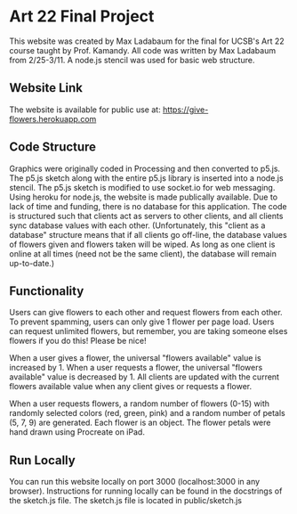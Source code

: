 # Art 22 Final Project

This website was created by Max Ladabaum for the final for UCSB's Art 22 course taught by Prof. Kamandy.
All code was written by Max Ladabaum from 2/25-3/11.
A node.js stencil was used for basic web structure. 

## Website Link
The website is available for public use at: https://give-flowers.herokuapp.com

## Code Structure
Graphics were originally coded in Processing and then converted to p5.js. The p5.js sketch along with the entire p5.js library is inserted
into a node.js stencil. The p5.js sketch is modified to use socket.io for web messaging. Using heroku for node.js, the website is made publically available.
Due to lack of time and funding, there is no database for this application. The code is structured such that clients act as servers to other clients, and all 
clients sync database values with each other. (Unfortunately, this "client as a database" structure means that if all clients go off-line, the database values of 
flowers given and flowers taken will be wiped. As long as one client is online at all times (need not be the same client), the database will remain up-to-date.)

## Functionality
Users can give flowers to each other and request flowers from each other. To prevent spamming, users can only give 1 flower per page load.
Users can request unlimited flowers, but remember, you are taking someone elses flowers if you do this! Please be nice!

When a user gives a flower, the universal "flowers available" value is increased by 1.
When a user requests a flower, the universal "flowers available" value is decreased by 1.
All clients are updated with the current flowers available value when any client gives or requests a flower.

When a user requests flowers, a random number of flowers (0-15) with randomly selected colors (red, green, pink)
and a random number of petals (5, 7, 9) are generated. Each flower is an object. The flower petals were hand drawn using Procreate on iPad.

## Run Locally
You can run this website locally on port 3000 (localhost:3000 in any browser). Instructions for running locally
can be found in the docstrings of the sketch.js file. The sketch.js file is located in public/sketch.js
